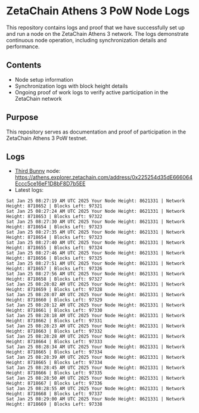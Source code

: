 # ZetaChain Athens 3 PoW Node Logs
This repository contains logs and proof that we have successfully set up and run a node on the ZetaChain Athens 3 network. The logs demonstrate continuous node operation, including synchronization details and performance.

## Contents
- Node setup information
- Synchronization logs with block height details
- Ongoing proof of work logs to verify active participation in the ZetaChain network

## Purpose
This repository serves as documentation and proof of participation in the ZetaChain Athens 3 PoW testnet.

## Logs

- [Third Bunny](https://thirdbunny.xyz/) node: https://athens.explorer.zetachain.com/address/0x225254d35dE666064Eccc5ce16eF1D8bF8D7b5EE
- Latest logs:
```
Sat Jan 25 08:27:19 AM UTC 2025 Your Node Height: 8621331 | Network Height: 8718652 | Blocks Left: 97321
Sat Jan 25 08:27:24 AM UTC 2025 Your Node Height: 8621331 | Network Height: 8718653 | Blocks Left: 97322
Sat Jan 25 08:27:30 AM UTC 2025 Your Node Height: 8621331 | Network Height: 8718654 | Blocks Left: 97323
Sat Jan 25 08:27:35 AM UTC 2025 Your Node Height: 8621331 | Network Height: 8718654 | Blocks Left: 97323
Sat Jan 25 08:27:40 AM UTC 2025 Your Node Height: 8621331 | Network Height: 8718655 | Blocks Left: 97324
Sat Jan 25 08:27:46 AM UTC 2025 Your Node Height: 8621331 | Network Height: 8718656 | Blocks Left: 97325
Sat Jan 25 08:27:51 AM UTC 2025 Your Node Height: 8621331 | Network Height: 8718657 | Blocks Left: 97326
Sat Jan 25 08:27:56 AM UTC 2025 Your Node Height: 8621331 | Network Height: 8718658 | Blocks Left: 97327
Sat Jan 25 08:28:02 AM UTC 2025 Your Node Height: 8621331 | Network Height: 8718659 | Blocks Left: 97328
Sat Jan 25 08:28:07 AM UTC 2025 Your Node Height: 8621331 | Network Height: 8718660 | Blocks Left: 97329
Sat Jan 25 08:28:12 AM UTC 2025 Your Node Height: 8621331 | Network Height: 8718661 | Blocks Left: 97330
Sat Jan 25 08:28:18 AM UTC 2025 Your Node Height: 8621331 | Network Height: 8718662 | Blocks Left: 97331
Sat Jan 25 08:28:23 AM UTC 2025 Your Node Height: 8621331 | Network Height: 8718663 | Blocks Left: 97332
Sat Jan 25 08:28:28 AM UTC 2025 Your Node Height: 8621331 | Network Height: 8718664 | Blocks Left: 97333
Sat Jan 25 08:28:34 AM UTC 2025 Your Node Height: 8621331 | Network Height: 8718665 | Blocks Left: 97334
Sat Jan 25 08:28:39 AM UTC 2025 Your Node Height: 8621331 | Network Height: 8718665 | Blocks Left: 97334
Sat Jan 25 08:28:45 AM UTC 2025 Your Node Height: 8621331 | Network Height: 8718666 | Blocks Left: 97335
Sat Jan 25 08:28:50 AM UTC 2025 Your Node Height: 8621331 | Network Height: 8718667 | Blocks Left: 97336
Sat Jan 25 08:28:55 AM UTC 2025 Your Node Height: 8621331 | Network Height: 8718668 | Blocks Left: 97337
Sat Jan 25 08:29:00 AM UTC 2025 Your Node Height: 8621331 | Network Height: 8718669 | Blocks Left: 97338
```
